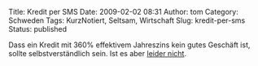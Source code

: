 Title: Kredit per SMS
Date: 2009-02-02 08:31
Author: tom
Category: Schweden
Tags: KurzNotiert, Seltsam, Wirtschaft
Slug: kredit-per-sms
Status: published

Dass ein Kredit mit 360% effektivem Jahreszins kein gutes Geschäft ist,
sollte selbstverständlich sein. Ist es aber [leider
nicht](http://www.spiegel.de/netzwelt/mobil/0,1518,604598,00.html).

